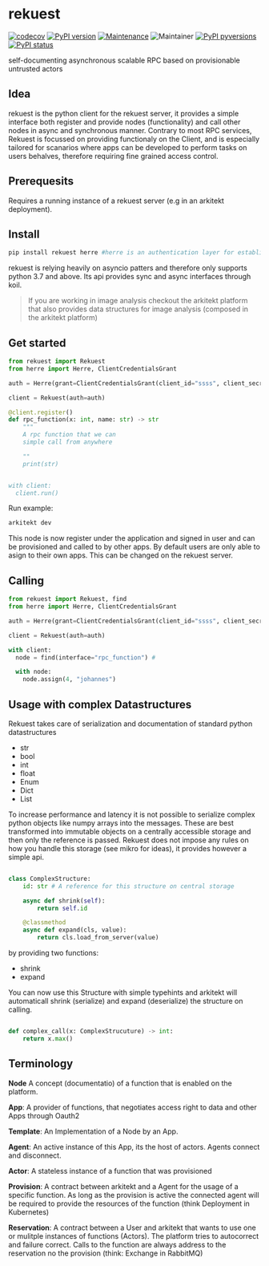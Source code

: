 # rekuest

[![codecov](https://codecov.io/gh/jhnnsrs/rekuest/branch/master/graph/badge.svg?token=UGXEA2THBV)](https://codecov.io/gh/jhnnsrs/rekuest)
[![PyPI version](https://badge.fury.io/py/rekuest.svg)](https://pypi.org/project/rekuest/)
[![Maintenance](https://img.shields.io/badge/Maintained%3F-yes-green.svg)](https://pypi.org/project/rekuest/)
![Maintainer](https://img.shields.io/badge/maintainer-jhnnsrs-blue)
[![PyPI pyversions](https://img.shields.io/pypi/pyversions/rekuest.svg)](https://pypi.python.org/pypi/rekuest/)
[![PyPI status](https://img.shields.io/pypi/status/rekuest.svg)](https://pypi.python.org/pypi/rekuest/)

self-documenting asynchronous scalable RPC based on provisionable untrusted actors

## Idea

rekuest is the python client for the rekuest server, it provides a simple interface both register and provide nodes (functionality)
and call other nodes in async and synchronous manner. Contrary to most RPC services, Rekuest is focussed on providing functionaly on the Client, and is especially tailored for scanarios where apps can be developed to perform tasks on users behalves, therefore requiring fine grained access control.

## Prerequesits

Requires a running instance of a rekuest server (e.g in an arkitekt deployment).

## Install

```python
pip install rekuest herre #herre is an authentication layer for establihing users and applications
```

rekuest is relying heavily on asyncio patters and therefore only supports python 3.7 and above. Its api provides sync and async
interfaces through koil.

> If you are working in image analysis checkout the arkitekt platform that also provides data structures for image analysis (composed in the arkitekt platform)

## Get started

```python
from rekuest import Rekuest
from herre import Herre, ClientCredentialsGrant

auth = Herre(grant=ClientCredentialsGrant(client_id="ssss", client_secret="osinsoisnoein"))

client = Rekuest(auth=auth)

@client.register()
def rpc_function(x: int, name: str) -> str
    """
    A rpc function that we can
    simple call from anywhere

    ""
    print(str)


with client:
  client.run()

```

Run example:

```bash
arkitekt dev
```

This node is now register under the application and signed in user and can be provisioned and called to by other apps. By default users
are only able to asign to their own apps. This can be changed on the rekuest server.

## Calling

```python
from rekuest import Rekuest, find
from herre import Herre, ClientCredentialsGrant

auth = Herre(grant=ClientCredentialsGrant(client_id="ssss", client_secret="osinsoisnoein"))

client = Rekuest(auth=auth)

with client:
  node = find(interface="rpc_function") #

  with node:
    node.assign(4, "johannes")

```

## Usage with complex Datastructures

Rekuest takes care of serialization and documentation of standard python datastructures

- str
- bool
- int
- float
- Enum
- Dict
- List

To increase performance and latency it is not possible to serialize complex python objects like numpy arrays into the messages. These are best transformed into immutable objects on a centrally accessible storage and then only the reference is passed.
Rekuest does not impose any rules on how you handle this storage (see mikro for ideas), it provides however a simple api.

```python

class ComplexStructure:
    id: str # A reference for this structure on central storage

    async def shrink(self):
        return self.id

    @classmethod
    async def expand(cls, value):
        return cls.load_from_server(value)


```

by providing two functions:

- shrink
- expand

You can now use this Structure with simple typehints and arkitekt will automaticall shrink (serialize) and expand (deserialize) the structure on calling.

```python

def complex_call(x: ComplexStrucuture) -> int:
    return x.max()

```

## Terminology

**Node** A concept (documentatio) of a function that is enabled on the platform.

**App**: A provider of functions, that negotiates
access right to data and other Apps through Oauth2

**Template**: An Implementation of a Node by an App.

**Agent**: An active instance of this App, its the host of actors. Agents connect and disconnect.

**Actor**: A stateless instance of a function that was provisioned

**Provision**: A contract between arkitekt and a Agent for the usage of a specific function. As long as the provision is active the connected agent will be required to provide the resources of the function (think Deployment in Kubernetes)

**Reservation**: A contract between a User and arkitekt that wants to use one or mulitple instances of functions (Actors). The platform tries to autocorrect and failure correct. Calls to the function are always address to the
reservation no the provision (think: Exchange in RabbitMQ)
